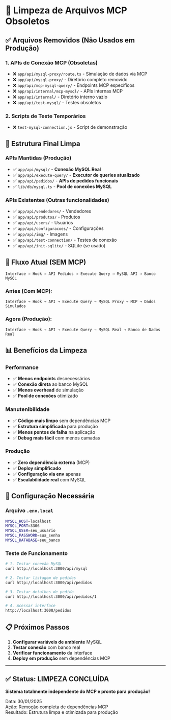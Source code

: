 # 🧹 Limpeza de Arquivos MCP Obsoletos

## ✅ Arquivos Removidos (Não Usados em Produção)

### 1. APIs de Conexão MCP (Obsoletas)
- ❌ `app/api/mysql-proxy/route.ts` - Simulação de dados via MCP
- ❌ `app/api/mysql-proxy/` - Diretório completo removido
- ❌ `app/api/mcp-mysql-query/` - Endpoints MCP específicos
- ❌ `app/api/internal/mcp-mysql/` - APIs internas MCP
- ❌ `app/api/internal/` - Diretório interno vazio
- ❌ `app/api/test-mysql/` - Testes obsoletos

### 2. Scripts de Teste Temporários
- ❌ `test-mysql-connection.js` - Script de demonstração

## 🎯 Estrutura Final Limpa

### APIs Mantidas (Produção)
- ✅ `app/api/mysql/` - **Conexão MySQL Real**
- ✅ `app/api/execute-query/` - **Executor de queries atualizado**
- ✅ `app/api/pedidos/` - **APIs de pedidos funcionais**
- ✅ `lib/db/mysql.ts` - **Pool de conexões MySQL**

### APIs Existentes (Outras funcionalidades)
- ✅ `app/api/vendedores/` - Vendedores
- ✅ `app/api/produtos/` - Produtos  
- ✅ `app/api/users/` - Usuários
- ✅ `app/api/configuracoes/` - Configurações
- ✅ `app/api/img/` - Imagens
- ✅ `app/api/test-connection/` - Testes de conexão
- ✅ `app/api/init-sqlite/` - SQLite (se usado)

## 🔄 Fluxo Atual (SEM MCP)

```
Interface → Hook → API Pedidos → Execute Query → MySQL API → Banco MySQL
```

### Antes (Com MCP):
```
Interface → Hook → API → Execute Query → MySQL Proxy → MCP → Dados Simulados
```

### Agora (Produção):
```
Interface → Hook → API → Execute Query → MySQL Real → Banco de Dados Real
```

## 📊 Benefícios da Limpeza

### Performance
- ✅ **Menos endpoints** desnecessários
- ✅ **Conexão direta** ao banco MySQL
- ✅ **Menos overhead** de simulação
- ✅ **Pool de conexões** otimizado

### Manutenibilidade  
- ✅ **Código mais limpo** sem dependências MCP
- ✅ **Estrutura simplificada** para produção
- ✅ **Menos pontos de falha** na aplicação
- ✅ **Debug mais fácil** com menos camadas

### Produção
- ✅ **Zero dependência externa** (MCP)
- ✅ **Deploy simplificado** 
- ✅ **Configuração via env** apenas
- ✅ **Escalabilidade real** com MySQL

## 🔧 Configuração Necessária

### Arquivo `.env.local`
```bash
MYSQL_HOST=localhost
MYSQL_PORT=3306  
MYSQL_USER=seu_usuario
MYSQL_PASSWORD=sua_senha
MYSQL_DATABASE=seu_banco
```

### Teste de Funcionamento
```bash
# 1. Testar conexão MySQL
curl http://localhost:3000/api/mysql

# 2. Testar listagem de pedidos  
curl http://localhost:3000/api/pedidos

# 3. Testar detalhes de pedido
curl http://localhost:3000/api/pedidos/1

# 4. Acessar interface
http://localhost:3000/pedidos
```

## 📋 Próximos Passos

1. **Configurar variáveis de ambiente** MySQL
2. **Testar conexão** com banco real
3. **Verificar funcionamento** da interface
4. **Deploy em produção** sem dependências MCP

---

## ✅ Status: LIMPEZA CONCLUÍDA

**Sistema totalmente independente do MCP e pronto para produção!**

Data: 30/01/2025  
Ação: Remoção completa de dependências MCP  
Resultado: Estrutura limpa e otimizada para produção 